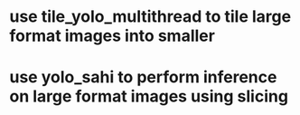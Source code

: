 # use tile_yolo_multithread to tile large format images into smaller

# use yolo_sahi to perform inference on large format images using slicing
